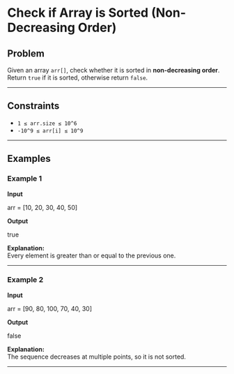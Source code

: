 # Check if Array is Sorted (Non-Decreasing Order)

## Problem
Given an array `arr[]`, check whether it is sorted in **non-decreasing order**.  
Return `true` if it is sorted, otherwise return `false`.

---

## Constraints
- `1 ≤ arr.size ≤ 10^6`
- `-10^9 ≤ arr[i] ≤ 10^9`

---

## Examples

### Example 1
**Input**

arr = [10, 20, 30, 40, 50]

**Output**

true

**Explanation:**  
Every element is greater than or equal to the previous one.

---

### Example 2
**Input**

arr = [90, 80, 100, 70, 40, 30]

**Output**

false

**Explanation:**  
The sequence decreases at multiple points, so it is not sorted.

---
